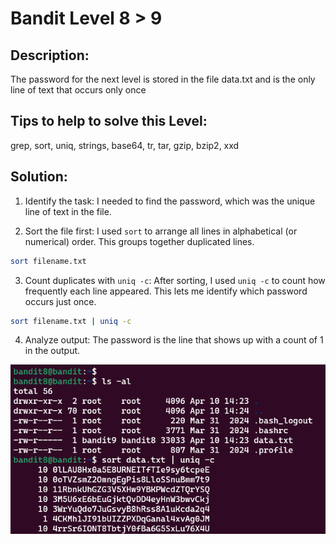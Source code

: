 # Bandit Level 8 > 9 


## Description:
The password for the next level is stored in the file data.txt and is the only line of text that occurs only once

## Tips to help to solve this Level:
grep, sort, uniq, strings, base64, tr, tar, gzip, bzip2, xxd

## Solution:
1. Identify the task:
I needed to find the password, which was the unique line of text in the file.

2. Sort the file first:
I used `sort` to arrange all lines in alphabetical (or numerical) order.
This groups together duplicated lines.

```bash
sort filename.txt
```

3. Count duplicates with `uniq -c`:
After sorting, I used `uniq -c` to count how frequently each line appeared.
This lets me identify which password occurs just once.

```bash
sort filename.txt | uniq -c
```

4. Analyze output:
The password is the line that shows up with a count of 1 in the 
output.

![](images/bandit8to9.png)